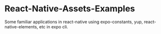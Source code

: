 # React-Native-Assets-Examples
Some familiar applications in react-native using expo-constants, yup, react-native-elements, etc in expo cli.
